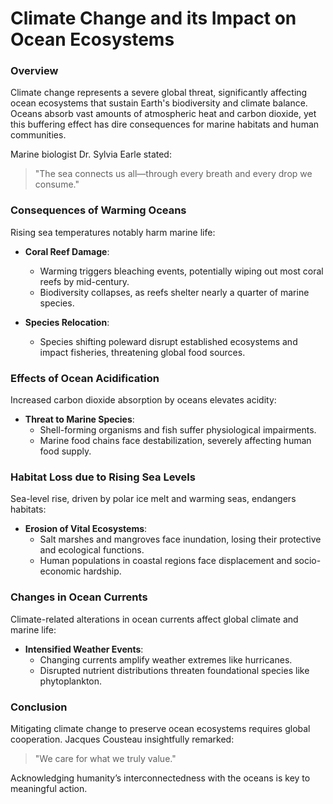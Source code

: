 # Climate Change and its Impact on Ocean Ecosystems

### Overview

Climate change represents a severe global threat, significantly affecting ocean ecosystems that sustain Earth's biodiversity and climate balance. Oceans absorb vast amounts of atmospheric heat and carbon dioxide, yet this buffering effect has dire consequences for marine habitats and human communities.

Marine biologist Dr. Sylvia Earle stated:

> "The sea connects us all—through every breath and every drop we consume."

### Consequences of Warming Oceans

Rising sea temperatures notably harm marine life:

- **Coral Reef Damage**:
  - Warming triggers bleaching events, potentially wiping out most coral reefs by mid-century.
  - Biodiversity collapses, as reefs shelter nearly a quarter of marine species.

- **Species Relocation**:
  - Species shifting poleward disrupt established ecosystems and impact fisheries, threatening global food sources.

### Effects of Ocean Acidification

Increased carbon dioxide absorption by oceans elevates acidity:

- **Threat to Marine Species**:
  - Shell-forming organisms and fish suffer physiological impairments.
  - Marine food chains face destabilization, severely affecting human food supply.

### Habitat Loss due to Rising Sea Levels

Sea-level rise, driven by polar ice melt and warming seas, endangers habitats:

- **Erosion of Vital Ecosystems**:
  - Salt marshes and mangroves face inundation, losing their protective and ecological functions.
  - Human populations in coastal regions face displacement and socio-economic hardship.

### Changes in Ocean Currents

Climate-related alterations in ocean currents affect global climate and marine life:

- **Intensified Weather Events**:
  - Changing currents amplify weather extremes like hurricanes.
  - Disrupted nutrient distributions threaten foundational species like phytoplankton.

### Conclusion

Mitigating climate change to preserve ocean ecosystems requires global cooperation. Jacques Cousteau insightfully remarked:

> "We care for what we truly value."

Acknowledging humanity’s interconnectedness with the oceans is key to meaningful action.
